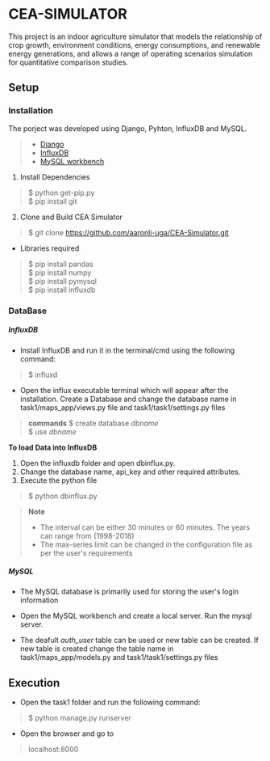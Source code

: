 # CEA-SIMULATOR

This project is an indoor agriculture simulator that models the relationship of ​crop growth, environment conditions, energy consumptions, and renewable energy generations, and allows a range of operating scenarios simulation for quantitative comparison studies.

## Setup

### Installation

The porject was developed using Django, Pyhton, InfluxDB and MySQL.

> * [Django](https://docs.djangoproject.com/en/3.1/topics/install/)
> * [InfluxDB](https://docs.influxdata.com/influxdb/v1.8/introduction/install/)
> * [MySQL workbench](https://dev.mysql.com/downloads/workbench/)

1. Install Dependencies

>  $ python get-pip.py</br>
>  $ pip install git

2. Clone and Build CEA Simulator

>  $ git clone https://github.com/aaronli-uga/CEA-Simulator.git

   * Libraries required
   
   >  $ pip install pandas</br>
   >  $ pip install numpy</br>
   >  $ pip install pymysql</br>
   >  $ pip install influxdb

### DataBase 

##### InfluxDB

* Install InfluxDB and run it in the terminal/cmd using the following command:

> $ influxd

* Open the influx executable terminal which will appear after the installation. Create a Database and change the database name in task1/maps_app/views.py file and    task1/task1/settings.py files

> **commands**
>  $ create database *dbname* </br>
>  $ use *dbname*

**To load Data into InfluxDB**

1. Open the influxdb folder and open dbinflux.py.
2. Change the database name, api_key and other required attributes.
3. Execute the python file 
> $ python dbinflux.py

> **Note**
> * The interval can be either 30 minutes or 60 minutes. The years can range from {1998-2018}
> * The max-series limit can be changed in the configuration file as per the user's requirements

##### MySQL

* The MySQL database is primarily used for storing the user's login information

* Open the MySQL workbench and create a local server. Run the mysql server.
* The deafult *auth_user* table can be used or new table can be created. If new table is created change the table name in task1/maps_app/models.py and task1/task1/settings.py files

## Execution

* Open the task1 folder and run the following command:

> $ python manage.py runserver

* Open the browser and go to

> localhost:8000

   
   

  

